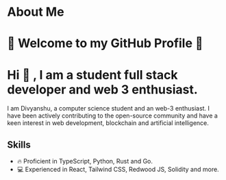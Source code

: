 # About Me
🚀 Welcome to my GitHub Profile 🚀
================================== 

Hi 👋 , I am a student full stack developer and web 3 enthusiast.
=================================================


I am Divyanshu, a computer science student and an web-3 enthusiast. I have been actively contributing to the open-source community and have a keen interest in web development, blockchain and artificial intelligence.

Skills
------

*   🔥 Proficient in TypeScript, Python, Rust and Go.
*   💻 Experienced in React, Tailwind CSS, Redwood JS, Solidity and more.

